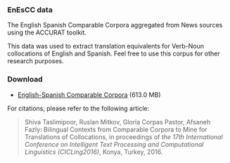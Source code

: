 ### EnEsCC data
The English Spanish Comparable Corpora aggregated from News sources using the ACCURAT toolkit. 

This data was used to extract translation equivalents for Verb-Noun collocations of English and Spanish.
Feel free to use this corpus for other research purposes.

### Download 
* [English-Spanish Comparable Corpora](https://www.dropbox.com/s/ux73pwt1r97iaq2/Comparable%20Corpora.zip?dl=0) (613.0 MB) 


For citations, please refer to the following article:

> Shiva Taslimipoor, Ruslan Mitkov, Gloria Corpas Pastor, Afsaneh Fazly: Bilingual Contexts from Comparable Corpora to Mine for Translations of Collocations, in proceedings of *the 17th International Conference on Intelligent Text Processing and Computational Linguistics (CICLing2016)*, Konya, Turkey, 2016. 

